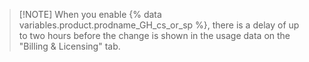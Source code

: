 > [!NOTE] When you enable {% data variables.product.prodname_GH_cs_or_sp %}, there is a delay of up to two hours before the change is shown in the usage data on the "Billing & Licensing" tab.
